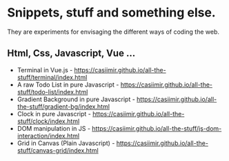 # Snippets, stuff and something else.
They are experiments for envisaging the different ways of coding the web.
## Html, Css, Javascript, Vue ...

- Terminal in Vue.js - https://casiimir.github.io/all-the-stuff/terminal/index.html <br>
- A raw Todo List in pure Javascript - https://casiimir.github.io/all-the-stuff/todo-list/index.html <br>
- Gradient Background in pure Javascript - https://casiimir.github.io/all-the-stuff/gradient-bg/index.html <br>
- Clock in pure Javascript - https://casiimir.github.io/all-the-stuff/clock/index.html <br>
- DOM manipulation in JS - https://casiimir.github.io/all-the-stuff/js-dom-interaction/index.html <br>
- Grid in Canvas (Plain Javascript) - https://casiimir.github.io/all-the-stuff/canvas-grid/index.html <br>

